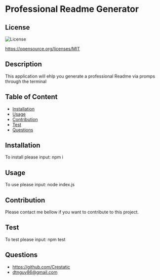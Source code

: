 # Professional Readme Generator

  ## License
  ![License](https://img.shields.io/badge/License-MIT-green)
  
  https://opensource.org/licenses/MIT

  ## Description
  This application will ehlp you generate a professional Readme via promps through the terminal

  ## Table of Content
  * [Installation](#Installation)
  * [Usage](#Usage)
  * [Contribution](#Contribution)
  * [Test](#Test)
  * [Questions](#Questions)

  ## Installation
  To install please input: npm i

  ## Usage
  To use please input: node index.js

  ## Contribution
  Please contact me bellow if you want to contribute to this project.

  ## Test
  To test please input: npm test

  ## Questions
  * https://github.com/Crestatic
  * dtnguy86@gmail.com

